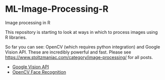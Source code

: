 # ML-Image-Processing-R
Image processing in R  

This repository is starting to look at ways in which to process images using R libraries.  

So far you can see: OpenCV (which requires python integration) and Google Vision API. These are incredibly powerful and fast. Please see https://www.stoltzmaniac.com/category/image-processing/ for all posts.  

  * [Google Vision API](https://www.stoltzmaniac.com/google-vision-api-in-r-rooglevision/)
  * [OpenCV Face Recognition](https://www.stoltzmaniac.com/facial-recognition-in-r/)